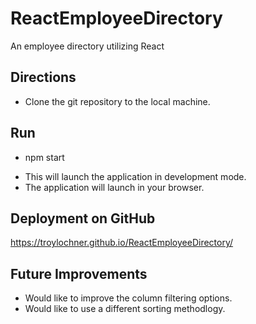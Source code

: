 # ReactEmployeeDirectory
An employee directory utilizing React


## Directions
* Clone the git repository to the local machine. 

## Run 
* npm start
- This will launch the application in development mode. 
- The application will launch in your browser. 

## Deployment on GitHub
https://troylochner.github.io/ReactEmployeeDirectory/

## Future Improvements
- Would like to improve the column filtering options. 
- Would like to use a different sorting methodlogy. 

